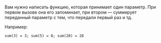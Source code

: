 Вам нужно написать функцию, которая принимает один параметр. При первом вызове она его запоминает,
при втором — суммирует переданный параметр с тем, что передали первый раз и тд.

Например:

`sum(3) = 3;
sum(5) = 8;
sum(20) = 28`

